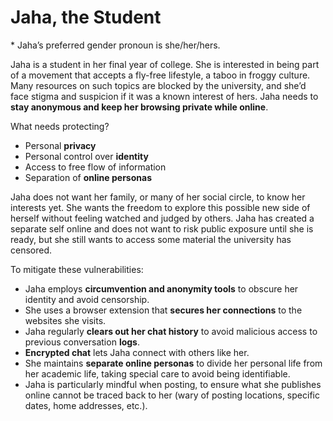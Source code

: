 # Jaha, the Student
\* Jaha’s preferred gender pronoun is she/her/hers.

Jaha is a student in her final year of college. She is interested in being part of a movement that accepts a fly-free lifestyle, a taboo in froggy culture. Many resources on such topics are blocked by the university, and she’d face stigma and suspicion if it was a known interest of hers. Jaha needs to **stay anonymous and keep her browsing private while online**.

What needs protecting?
- Personal **privacy**
- Personal control over **identity**
- Access to free flow of information
- Separation of **online personas**

Jaha does not want her family, or many of her social circle, to know her interests yet. She wants the freedom to explore this possible new side of herself without feeling watched and judged by others. Jaha has created a separate self online and does not want to risk public exposure until she is ready, but she still wants to access some material the university has censored.

To mitigate these vulnerabilities:
- Jaha employs **circumvention and anonymity tools** to obscure her identity and avoid censorship.
- She uses a browser extension that **secures her connections** to the websites she visits.
- Jaha regularly **clears out her chat history** to avoid malicious access to previous conversation **logs**.
- **Encrypted chat** lets Jaha connect with others like her.
- She maintains **separate online personas** to divide her personal life from her academic life, taking special care to avoid being identifiable.
- Jaha is particularly mindful when posting, to ensure what she publishes online cannot be traced back to her (wary of posting locations, specific dates, home addresses, etc.).
